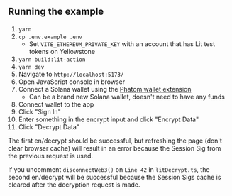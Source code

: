 ## Running the example

1. `yarn`
2. `cp .env.example .env`
   - Set `VITE_ETHEREUM_PRIVATE_KEY` with an account that has Lit test tokens on Yellowstone
3. `yarn build:lit-action`
4. `yarn dev`
5. Navigate to `http://localhost:5173/`
6. Open JavaScript console in browser
7. Connect a Solana wallet using the [Phatom wallet extension](https://chromewebstore.google.com/detail/phantom/bfnaelmomeimhlpmgjnjophhpkkoljpa?hl=en)
   - Can be a brand new Solana wallet, doesn't need to have any funds
8. Connect wallet to the app
9. Click "Sign In"
10. Enter something in the encrypt input and click "Encrypt Data"
11. Click "Decrypt Data"

The first en/decrypt should be successful, but refreshing the page (don't clear browser cache) will result in an error because the Session Sig from the previous request is used.

If you uncomment `disconnectWeb3()` on `Line 42` in `litDecrypt.ts`, the second en/decrypt will be successful because the Session Sigs cache is cleared after the decryption request is made.